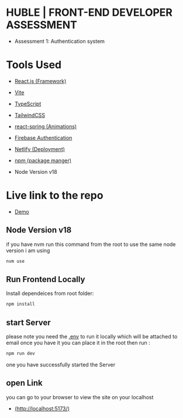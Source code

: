 # HUBLE | FRONT-END DEVELOPER ASSESSMENT
- Assessment 1: Authentication system
# Tools Used
- [React.js (Framework)](https://react.dev/)
- [Vite ](https://vitejs.dev/)
- [TypeScript ](https://www.typescriptlang.org/)
- [TailwindCSS ](https://tailwindcss.com/)
- [react-spring (Animations) ](https://www.react-spring.dev/)

- [Firebase Authentication](https://firebase.google.com/docs/auth/web/start)
- [Netlify (Deployment)](https://yarnpkg.com/)
- [npm (package manger)](https://www.npmjs.com/)
- Node Version v18

# Live link to the repo
- [Demo](https://www.npmjs.com/)

## Node Version v18
if you have nvm run this command from the root to use the same node version i am using 
```bash
nvm use 
```

## Run Frontend Locally
Install dependeices from root folder:

```bash
npm install 
```
## start Server 
please note you need the [.env]() to run it locally which will be attached to email once you have it you can place it in the root then run : 

```bash
npm run dev
``` 
one you have successfully started the Server 
## open Link
you can go to  your browser to view the site on your localhost
-   [(http://localhost:5173/)](http://localhost:5173/) 
